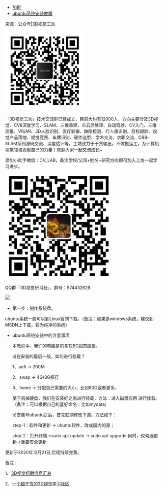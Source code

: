 - [加群](#加群)
- [ubuntu系统安装教程](#ubuntu系统安装)

<a name="加群"></a>

来源：公众号|[3D视觉工坊](https://mp.weixin.qq.com/s/weShDMbGTf0amg1qu_t8cw)

![](imgs/公众号.jpg)

「3D视觉工坊」技术交流群已经成立，目前大约有12000人，方向主要涉及3D视觉、CV&深度学习、SLAM、三维重建、点云后处理、自动驾驶、CV入门、三维测量、VR/AR、3D人脸识别、医疗影像、缺陷检测、行人重识别、目标跟踪、视觉产品落地、视觉竞赛、车牌识别、硬件选型、学术交流、求职交流、ORB-SLAM系列源码交流、深度估计等。工坊致力于干货输出，不做搬运工，为计算机视觉领域贡献自己的力量！欢迎大家一起交流成长~

添加小助手微信：CV_LAB，备注学校/公司+姓名+研究方向即可加入工坊一起学习进步。

![](imgs/微信.jpg)

QQ群「3D视觉研习社」，群号：574432628

![](imgs/QQ群.jpg)

<a name="ubuntu系统安装"></a>

- 第一步：制作系统盘。

ubuntu系统一般可以到Linux官网下载。（备注：如果是windows系统，建议到MSDN上下载，较为纯净的系统）



- ubuntu系统安装中的注意事项

  本教程中，我们的电脑是包含128G固态硬盘。

  

  a)在安装的最后一般，如何进行挂载？

  1、uefi -> 200M

  2、swap -> 4G/8G都行

  3、home -> 分配自己需要的大小，比如60G或者更多。

  至于机械硬盘，我们在安装好之后进行挂载，方法：进入磁盘应用 进行挂载。（备注：可以根据自己的喜好命名：比如mydata）

  

  b)安装号ubuntu之后，首先联网修改下源。方法如下：

  step-1：软件和更新 -> ubuntu软件，改成国内的源；

  step-2：打开终端->sudo apt update -> sudo apt upgrade 同时，仅勾选更新->重要安全更新



更新于2020年12月21日,后续持续完善。

备注：

1、[3D视觉招聘信息汇总](https://github.com/qxiaofan/awesome-Computer-Vision-Algorithm-Jobs)

2、[一个超干货的3D视觉学习社区](https://mp.weixin.qq.com/s/weShDMbGTf0amg1qu_t8cw)






